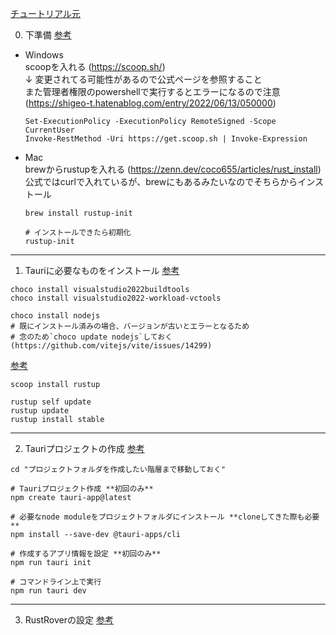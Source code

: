 [チュートリアル元](https://zenn.dev/kumassy/books/6e518fe09a86b2)

0. 下準備 [参考](https://tauri.app/v1/guides/getting-started/prerequisites)

- Windows  
    scoopを入れる (https://scoop.sh/)  
    ↓ 変更されてる可能性があるので公式ページを参照すること  
    また管理者権限のpowershellで実行するとエラーになるので注意 (https://shigeo-t.hatenablog.com/entry/2022/06/13/050000)  
    ```
    Set-ExecutionPolicy -ExecutionPolicy RemoteSigned -Scope CurrentUser
    Invoke-RestMethod -Uri https://get.scoop.sh | Invoke-Expression
    ```

- Mac  
    brewからrustupを入れる (https://zenn.dev/coco655/articles/rust_install)
    公式ではcurlで入れているが、brewにもあるみたいなのでそちらからインストール
    ```
    brew install rustup-init

    # インストールできたら初期化
    rustup-init
    ```

---

1. Tauriに必要なものをインストール [参考](https://zenn.dev/suauiya/books/ef2d2c67c546361e4518/viewer/f25ab0480c5e6ec794e4)
```
choco install visualstudio2022buildtools
choco install visualstudio2022-workload-vctools

choco install nodejs
# 既にインストール済みの場合、バージョンが古いとエラーとなるため
# 念のため`choco update nodejs`しておく(https://github.com/vitejs/vite/issues/14299)
```

[参考](https://qiita.com/dozo/items/378452a0c3585f0756dc)
```
scoop install rustup

rustup self update
rustup update
rustup install stable
```

---

2. Tauriプロジェクトの作成 [参考](https://zenn.dev/kumassy/books/6e518fe09a86b2/viewer/521d6b)
```
cd "プロジェクトフォルダを作成したい階層まで移動しておく"

# Tauriプロジェクト作成 **初回のみ**
npm create tauri-app@latest

# 必要なnode moduleをプロジェクトフォルダにインストール **cloneしてきた際も必要**
npm install --save-dev @tauri-apps/cli

# 作成するアプリ情報を設定 **初回のみ**
npm run tauri init

# コマンドライン上で実行
npm run tauri dev
```

---

3. RustRoverの設定 [参考](https://tauri.app/v1/guides/debugging/rustrover/)
